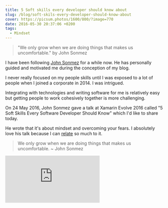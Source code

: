 ```yaml
---
title: 5 Soft skills every developer should know about
slug: /blog/soft-skils-every-developer-should-know-about
cover: https://picsum.photos/1600/800/?image=770
date: 2016-05-30 20:37:06 +0200
tags:
  - Mindset
---
```


> "We only grow when we are doing things that makes us uncomfortable." by
> John Sonmez

I have been following [John Sonmez](http://www.simpleprogrammer.com)
for a while now. He has personally guided and motivated me during the
conception of my blog.

I never really focused on my people skills until I was exposed to a lot
of people when I joined a corporate in 2014. I was intrigued.

Integrating with technologies and writing software for me is relatively
easy but getting people to work cohesively together is more challenging.

On 24 May 2016, John Sonmez gave a talk at Xamarin Evolve 2016
called "5 Soft Skills Every Software Developer Should Know" which I'd
like to share today.

He wrote that it's about mindset and overcoming your fears. I absolutely
love his talk because I can
[relate](/blog/escaping-the-social-comfort-zone/)
so much to it.

> We only grow when we are doing things that makes us uncomfortable. ~
> John Sonmez

<iframe class="youtube"
  src="https://www.youtube.com/embed/cVC3DQvAAIA"
  frameborder="0"
  allowfullscreen>
</iframe>

